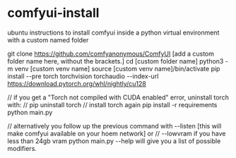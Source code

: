# comfyui-install
ubuntu instructions to install comfyui inside a python virtual environment with a custom named folder

git clone https://github.com/comfyanonymous/ComfyUI [add a custom folder name here, without the brackets.]
cd [custom folder name]
python3 -m venv [custom venv name]
source [custom venv name]/bin/activate
pip install --pre torch torchvision torchaudio --index-url https://download.pytorch.org/whl/nightly/cu128

// if you get a "Torch not compiled with CUDA enabled" error, uninstall torch with:
// pip uninstall torch
// install torch again
pip install -r requirements
python main.py

// alternatively you follow up the previous command with --listen [this will make comfyui available on your hoem network]
or
// --lowvram if you have less than 24gb vram
python main.py --help will give you a list of possible modifiers.
